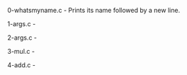 0-whatsmyname.c - Prints its name followed by a new line.

1-args.c - 

2-args.c - 

3-mul.c - 

4-add.c - 
